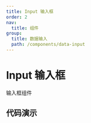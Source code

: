 ```yaml
---
title: Input 输入框
order: 2
nav:
  title: 组件
group:
  title: 数据输入
  path: /components/data-input
---
```


# Input 输入框

输入框组件

## 代码演示

<code src="./demo/index.tsx" />

<API src="../../../src/Input/index.tsx"></API>
